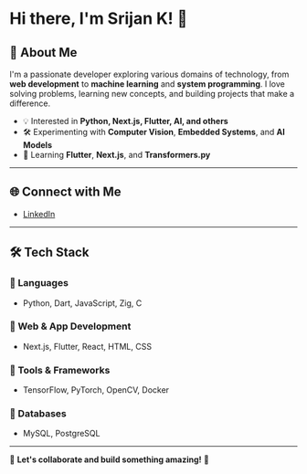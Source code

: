 # Hi there, I'm Srijan K! 👋

## 🚀 About Me

I'm a passionate developer exploring various domains of technology, from **web development** to **machine learning** and **system programming**. I love solving problems, learning new concepts, and building projects that make a difference.

- 💡 Interested in **Python, Next.js, Flutter, AI, and others**
- 🛠️ Experimenting with **Computer Vision**, **Embedded Systems**, and **AI Models**
- 📖 Learning **Flutter**, **Next.js**, and **Transformers.py**

---

## 🌐 Connect with Me

- [LinkedIn](https://www.linkedin.com/in/srijan-kulal/)

---

## 🛠️ Tech Stack

### 🔹 Languages
- Python, Dart, JavaScript, Zig, C

### 🔹 Web & App Development
- Next.js, Flutter, React, HTML, CSS

### 🔹 Tools & Frameworks
- TensorFlow, PyTorch, OpenCV, Docker

### 🔹 Databases
- MySQL, PostgreSQL

---

💬 **Let's collaborate and build something amazing!** 🚀

